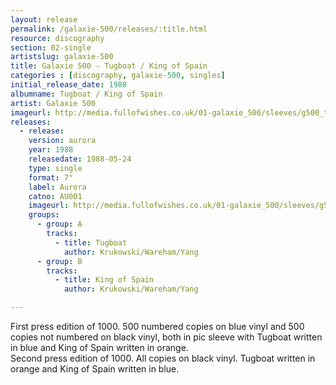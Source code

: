 ```yaml
---
layout: release
permalink: /galaxie-500/releases/:title.html
resource: discography
section: 02-single
artistslug: galaxie-500
title: Galaxie 500 - Tugboat / King of Spain 
categories : [discography, galaxie-500, singles]
initial_release_date: 1988
albumname: Tugboat / King of Spain
artist: Galaxie 500
imageurl: http://media.fullofwishes.co.uk/01-galaxie_500/sleeves/g500_tugboat_a001.jpg
releases:
  - release:
    version: aurora
    year: 1988
    releasedate: 1988-05-24
    type: single
    format: 7"
    label: Aurora
    catno: AU001
    imageurl: http://media.fullofwishes.co.uk/01-galaxie_500/sleeves/g500_tugboat_a001.jpg
    groups:
      - group: A
        tracks:
          - title: Tugboat
            author: Krukowski/Wareham/Yang
      - group: B
        tracks:
          - title: King of Spain
            author: Krukowski/Wareham/Yang

---
```

First press edition of 1000. 500 numbered copies on blue vinyl and 500 copies not numbered on black vinyl, both in pic sleeve with Tugboat written in blue and King of Spain written in orange.   
Second press edition of 1000. All copies on black vinyl. Tugboat written in orange and King of Spain written in blue.